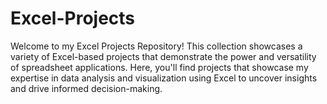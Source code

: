 # Excel-Projects
Welcome to my Excel Projects Repository! This collection showcases a variety of Excel-based projects that demonstrate the power and versatility of spreadsheet applications. Here, you'll find projects that showcase my expertise in data analysis and visualization using Excel to uncover insights and drive informed decision-making.
